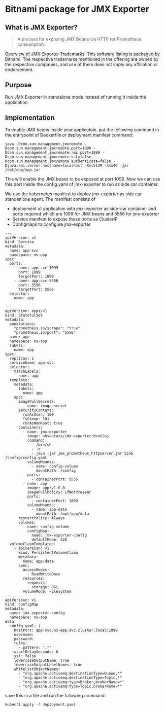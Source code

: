 # Bitnami package for JMX Exporter

## What is JMX Exporter?

> A process for exposing JMX Beans via HTTP for Prometheus consumption.

[Overview of JMX Exporter](https://github.com/prometheus/jmx_exporter)
Trademarks: This software listing is packaged by Bitnami. The respective trademarks mentioned in the offering are owned by the respective companies, and use of them does not imply any affiliation or endorsement.

## Purpose
Run JMX Exporter in standalone mode instead of running it inside the application. 

## Implementation
To enable JMX beans inside your applicatoin, put the following command in the entrypoint of Dockerfile or deployment manifest command:

```
java -Dcom.sun.management.jmxremote -Dcom.sun.management.jmxremote.port=1099 -Dcom.sun.management.jmxremote.rmi.port=1099 -Dcom.sun.management.jmxremote.ssl=false -Dcom.sun.management.jmxremote.authenticate=false -Djava.rmi.server.hostname=localhost -Xms512M -Xmx4G -jar /opt/app/app.jar
```
This will enable the JMX beans to be exposed at port 1099. Now we can use this port inside the config.yaml of jmx-exporter to run as side car container. 

We use the kubernetes manifest to deploy jmx-exporter as side car standanlone agent. The manifest consists of 
- deployment of application with jmx-exporter as side-car container and ports required which are 1099 for JMX beans and 5556 for jmx-exporter
- Service manifest to expose these ports as ClusterIP
-  Configmaps to configure jmx-exporter


```console
---
apiVersion: v1
kind: Service
metadata:
  name: app-svc
  namespace: ns-app
spec:
  ports:
    - name: app-svc-1099
      port: 1099
      targetPort: 1099
    - name: app-svc-5556
      port: 5556
      targetPort: 5556
  selector:
    name: app

---
apiVersion: apps/v1
kind: StatefulSet
metadata:
  annotations:
    "prometheus.io/scrape": "true"
    "prometheus.io/port": "5556"
  name: app
  namespace: ns-app
  labels:
    name: app
spec:
  replicas: 1
  serviceName: app-svc
  selector:
    matchLabels:
      name: app
  template:
    metadata:
      labels:
        name: app
    spec:
      imagePullSecrets:
        - name: image-secret
      securityContext:
        runAsUser: 100
        fsGroup: 101
        runAsNonRoot: true
      containers:
        - name: jmx-exporter
          image: ahsanraza/jmx-exporter:develop
          command:
            - /bin/sh
            - -c
            - java -jar jmx_prometheus_httpserver.jar 5556 /config/config.yaml
          volumeMounts:
            - name: config-volume
              mountPath: /config
          ports:
            - containerPort: 5556
        - name: app
          image: app:v1.0.0
          imagePullPolicy: IfNotPresent
          ports:
            - containerPort: 1099
          volumeMounts:
            - name: app-data
              mountPath: /opt/app/data
      restartPolicy: Always
      volumes:
        - name: config-volume
          configMap:
            name: jmx-exporter-config
            defaultMode: 420
  volumeClaimTemplates:
    - apiVersion: v1
      kind: PersistentVolumeClaim
      metadata:
        name: app-data
      spec:
        accessModes:
          - ReadWriteOnce
        resources:
          requests:
            storage: 8Gi
        volumeMode: Filesystem
---
apiVersion: v1
kind: ConfigMap
metadata:
  name: jmx-exporter-config
  namespace: ns-app
data:
  config.yaml: |
    hostPort: app-svc.ns-app.svc.cluster.local:1099
    username:
    password:
    rules:
      - pattern: ".*"
    startDelaySeconds: 0
    ssl: false
    lowercaseOutputName: true
    lowercaseOutputLabelNames: true
    whitelistObjectNames:
      - "org.apache.activemq:destinationType=Queue,*"
      - "org.apache.activemq:destinationType=Topic,*"
      - "org.apache.activemq:type=Broker,brokerName=*"
      - "org.apache.activemq:type=Topic,brokerName=*"
```
save this in a file and run the following command:



```console
kubectl apply -f deployment.yaml
```
